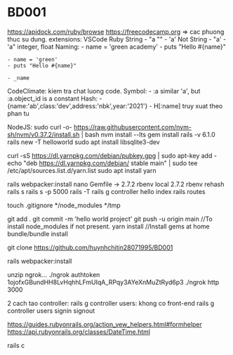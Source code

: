 # BD001
https://apidock.com/ruby/browse
https://freecodecamp.org
=> cac phuong thuc su dung.
extensions: VSCode Ruby
String
    - "a \""
    - 'a'
Not String 
    - "a'
    - 'a"
integer, float
Naming: 
    - name = 'green academy'
    - puts "Hello #{name}"

    - name = 'green'
    - puts "Hello #{name}"

    - _name
CodeClimate: kiem tra chat luong code.
Symbol:
    - :a similar 'a', but :a.object_id is a constant
Hash:
    - {name:'ab',class:'dev',address:'nbk',year:'2021'}
    - H[:name] truy xuat theo phan tu

NodeJS:
sudo curl -o- https://raw.githubusercontent.com/nvm-sh/nvm/v0.37.2/install.sh | bash
nvm install --lts
gem install rails -v 6.1.0
rails new -T helloworld
sudo apt install libsqlite3-dev

curl -sS https://dl.yarnpkg.com/debian/pubkey.gpg | sudo apt-key add -
echo "deb https://dl.yarnpkg.com/debian/ stable main" | sudo tee /etc/apt/sources.list.d/yarn.list
sudo apt install yarn

rails webpacker:install
nano Gemfile -> 2.7.2
rbenv local 2.7.2
rbenv rehash
rails s
rails s -p 5000
rails -T
rails g controller hello index
rails routes


touch .gitignore
*/node_modules
*/tmp

git add .
git commit -m 'hello world project'
git push -u origin main
//To install node_modules if not present.
yarn install 
//Install gems at home
bundle/bundle install


git clone https://github.com/huynhchitin28071995/BD001

rails webpacker:install

unzip ngrok...
./ngrok authtoken 1ojofxGBundHH8LvHqhhLFmUIqA_RPqy3AYeXnMuZtRyd6p3
./ngrok http 3000

2 cach tao controller: 
    rails g controller users: khong co front-end
    rails g controller users signin signout

https://guides.rubyonrails.org/action_vew_helpers.html#formhelper
https://api.rubyonrails.org/classes/DateTime.html

rails c
